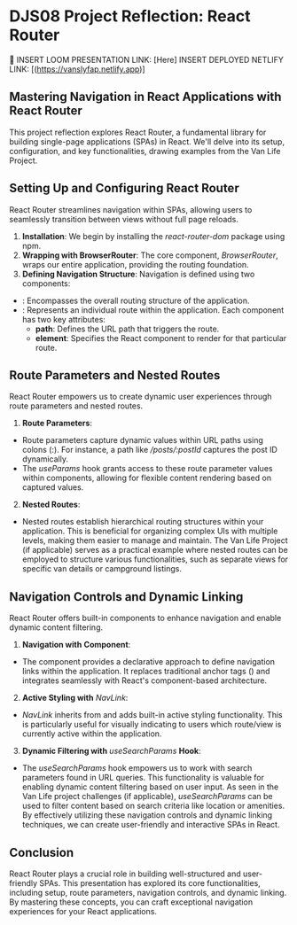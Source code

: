 # DJS08 Project Reflection: React Router 

🎥 INSERT LOOM PRESENTATION LINK: [Here]
INSERT DEPLOYED NETLIFY LINK: [(https://vanslyfap.netlify.app)]

## Mastering Navigation in React Applications with React Router
This project reflection explores React Router, a fundamental library for building single-page applications (SPAs) in React. We'll delve into its setup, configuration, and key functionalities, drawing examples from the Van Life Project.

## Setting Up and Configuring React Router
React Router streamlines navigation within SPAs, allowing users to seamlessly transition between views without full page reloads.

1. **Installation**: We begin by installing the *react-router-dom* package using npm.
2. **Wrapping with BrowserRouter**: The core component, *BrowserRouter*, wraps our entire application, providing the routing foundation.
3. **Defining Navigation Structure**: Navigation is defined using two components:
- *<Routes>*: Encompasses the overall routing structure of the application.
- *<Route>*: Represents an individual route within the application. Each *<Route>* component has two key attributes:
    - **path**: Defines the URL path that triggers the route.
    - **element**: Specifies the React component to render for that particular route.

## Route Parameters and Nested Routes
React Router empowers us to create dynamic user experiences through route parameters and nested routes.

1. **Route Parameters**:

- Route parameters capture dynamic values within URL paths using colons (:). For instance, a path like */posts/:postId* captures the post ID dynamically.
- The *useParams* hook grants access to these route parameter values within components, allowing for flexible content rendering based on captured values.

2. **Nested Routes**:

- Nested routes establish hierarchical routing structures within your application. This is beneficial for organizing complex UIs with multiple levels, making them easier to manage and maintain.
The Van Life Project (if applicable) serves as a practical example where nested routes can be employed to structure various functionalities, such as separate views for specific van details or campground listings.

## Navigation Controls and Dynamic Linking
React Router offers built-in components to enhance navigation and enable dynamic content filtering.

1. **Navigation with** *<Link>* **Component**:

- The *<Link>* component provides a declarative approach to define navigation links within the application. It replaces traditional anchor tags (<a>) and integrates seamlessly with React's component-based architecture.

2. **Active Styling with** *NavLink*:

- *NavLink* inherits from *<Link>* and adds built-in active styling functionality. This is particularly useful for visually indicating to users which route/view is currently active within the application.

3. **Dynamic Filtering with** *useSearchParams* **Hook**:

- The *useSearchParams* hook empowers us to work with search parameters found in URL queries. This functionality is valuable for enabling dynamic content filtering based on user input. As seen in the Van Life project challenges (if applicable), *useSearchParams* can be used to filter content based on search criteria like location or amenities.
By effectively utilizing these navigation controls and dynamic linking techniques, we can create user-friendly and interactive SPAs in React.

## Conclusion
React Router plays a crucial role in building well-structured and user-friendly SPAs. This presentation has explored its core functionalities, including setup, route parameters, navigation controls, and dynamic linking. By mastering these concepts, you can craft exceptional navigation experiences for your React applications.
